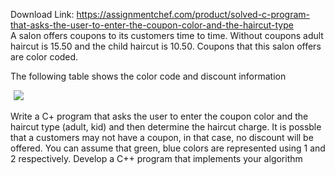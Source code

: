 Download Link: https://assignmentchef.com/product/solved-c-program-that-asks-the-user-to-enter-the-coupon-color-and-the-haircut-type
<br>
A salon offers coupons to its customers time to time. Without coupons adult haircut is 15.50 and the child haircut is 10.50. Coupons that this salon offers are color coded.

The following table shows the color code and discount information

<img decoding="async" data-recalc-dims="1" data-src="https://i0.wp.com/www.logicprohub.com/wp-content/uploads/2019/05/196.png?w=980&amp;ssl=1" class="aligncenter lazyload" src="data:image/gif;base64,R0lGODlhAQABAAAAACH5BAEKAAEALAAAAAABAAEAAAICTAEAOw==">

 <noscript>

  <img decoding="async" class="aligncenter" src="https://i0.wp.com/www.logicprohub.com/wp-content/uploads/2019/05/196.png?w=980&amp;ssl=1" data-recalc-dims="1">

 </noscript> Write a C+ program that asks the user to enter the coupon color and the haircut type (adult, kid) and then determine the haircut charge. It is possble that a customers may not have a coupon, in that case, no discount will be offered. You can assume that green, blue colors are represented using 1 and 2 respectively. Develop a C++ program that implements your algorithm